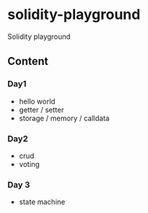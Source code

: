 # solidity-playground

Solidity playground

## Content

### Day1

- hello world
- getter / setter
- storage / memory / calldata

### Day2

- crud
- voting

### Day 3

- state machine
